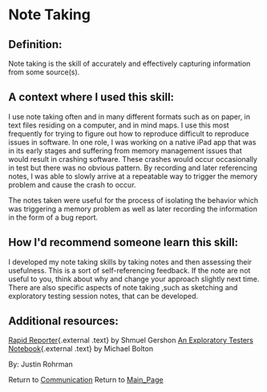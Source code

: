 Note Taking
===========

## Definition:

Note taking is the skill of accurately and effectively capturing information from some source(s).

## A context where I used this skill:

I use note taking often and in many different formats such as on paper, in text files residing on a computer, and in mind maps.
I use this most frequently for trying to figure out how to reproduce difficult to reproduce issues in software.
In one role, I was working on a native iPad app that was in its early stages and suffering from memory management issues that would result in crashing software.
These crashes would occur occasionally in test but there was no obvious pattern.
By recording and later referencing notes, I was able to slowly arrive at a repeatable way to trigger the memory problem and cause the crash to occur.

The notes taken were useful for the process of isolating the behavior which was triggering a memory problem as well as later recording the information in the form of a bug report.

## How I\'d recommend someone learn this skill:

I developed my note taking skills by taking notes and then assessing their usefulness.
This is a sort of self-referencing feedback.
If the note are not useful to you, think about why and change your approach slightly next time.
There are also specific aspects of note taking ,such as sketching and exploratory testing session notes, that can be developed.

## Additional resources:

[Rapid Reporter](http://testing.gershon.info/reporter/){.external .text} by Shmuel Gershon
[An Exploratory Testers Notebook](http://www.developsense.com/presentations/etnotebook.pdf){.external .text} by Michael Bolton


By: Justin Rohrman

Return to [Communication](Communication.html?title=Communication "Communication")
Return to [Main\_Page](Main_Page.html?title=Main_Page "Main Page")
